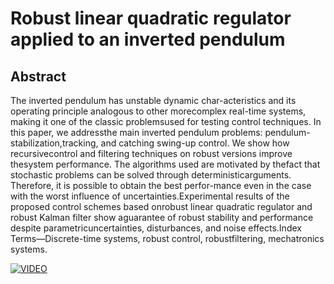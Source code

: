 # Robust linear quadratic regulator applied to an inverted pendulum

## Abstract

The inverted pendulum has unstable dynamic char-acteristics  and  its  operating  principle  analogous  to  other  morecomplex real-time systems, making it one of the classic problemsused  for  testing  control  techniques.  In  this  paper,  we  addressthe  main  inverted  pendulum  problems:  pendulum-stabilization,tracking, and catching swing-up control. We show how recursivecontrol  and  filtering  techniques  on  robust  versions  improve  thesystem  performance.  The  algorithms  used  are  motivated  by  thefact that stochastic problems can be solved through deterministicarguments.  Therefore,  it  is  possible  to  obtain  the  best  perfor-mance even in the case with the worst influence of uncertainties.Experimental  results  of  the  proposed  control  schemes  based  onrobust linear quadratic regulator and robust Kalman filter show aguarantee of robust stability and performance despite parametricuncertainties,  disturbances,  and  noise  effects.Index  Terms—Discrete-time  systems,  robust  control,  robustfiltering,  mechatronics  systems.



[![VIDEO](https://exame.com/wp-content/uploads/2017/08/new-youtube-logo-840x402.jpg?quality=70&strip=info)](https://youtu.be/PMmHMBt0kxM)
